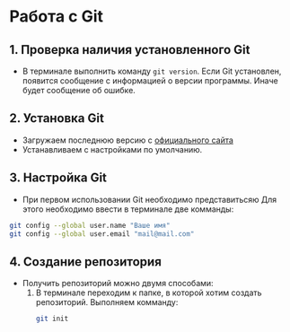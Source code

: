 # Работа с Git

## 1. Проверка наличия установленного  Git
- В терминале выполнить команду `git version`. Если Git установлен, появится сообщение с информацией о версии программы. Иначе будет сообщение об ошибке.

## 2. Установка Git
- Загружаем последнюю версию c [официального сайта](https://git-scm.com/download/win "Скачать Git")
- Устанавливаем с настройками по умолчанию.

## 3. Настройка Git
- При первом использовании Git необходимо представитьсяю Для этого необходимо ввести в терминале две комманды:
```bash
git config --global user.name "Ваше имя"
git config --global user.email "mail@mail.com"
```

## 4. Создание репозитория
- Получить репозиторий можно двумя способами:
    1. В терминале переходим к папке, в которой хотим создать репозиторий. Выполняем комманду:
        ```bash
        git init
        ```